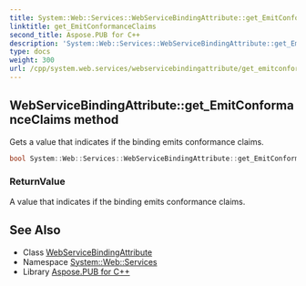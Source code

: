 ```yaml
---
title: System::Web::Services::WebServiceBindingAttribute::get_EmitConformanceClaims method
linktitle: get_EmitConformanceClaims
second_title: Aspose.PUB for C++
description: 'System::Web::Services::WebServiceBindingAttribute::get_EmitConformanceClaims method. Gets a value that indicates if the binding emits conformance claims in C++.'
type: docs
weight: 300
url: /cpp/system.web.services/webservicebindingattribute/get_emitconformanceclaims/
---
```

## WebServiceBindingAttribute::get_EmitConformanceClaims method


Gets a value that indicates if the binding emits conformance claims.

```cpp
bool System::Web::Services::WebServiceBindingAttribute::get_EmitConformanceClaims()
```


### ReturnValue

A value that indicates if the binding emits conformance claims.

## See Also

* Class [WebServiceBindingAttribute](../)
* Namespace [System::Web::Services](../../)
* Library [Aspose.PUB for C++](../../../)
